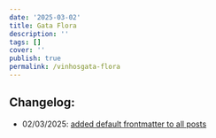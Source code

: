 ```yaml
---
date: '2025-03-02'
title: Gata Flora
description: ''
tags: []
cover: ''
publish: true
permalink: /vinhosgata-flora
---
```


## Changelog:
 - 02/03/2025: [added default frontmatter to all posts](https://github.com/bolokoz/yurio/commit/9756dc53320db69a162e10b64f310a555bc90f06)
